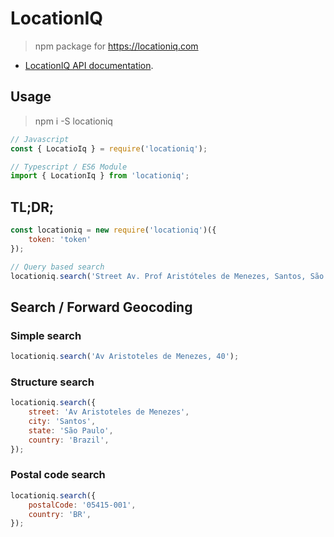 # LocationIQ

> npm package for https://locationiq.com

- [LocationIQ API documentation](https://locationiq.com/docs).

## Usage

> npm i -S locationiq

```javascript
// Javascript
const { LocatioIq } = require('locationiq');

// Typescript / ES6 Module
import { LocationIq } from 'locationiq';
```

## TL;DR;

```javascript
const locationiq = new require('locationiq')({
    token: 'token'
});

// Query based search
locationiq.search('Street Av. Prof Aristóteles de Menezes, Santos, São Paulo, Brasil');
```
## Search / Forward Geocoding

### Simple search

```javascript
locationiq.search('Av Aristoteles de Menezes, 40');
```

### Structure search

```javascript
locationiq.search({
    street: 'Av Aristoteles de Menezes',
    city: 'Santos',
    state: 'São Paulo',
    country: 'Brazil',
});
```

### Postal code search

```javascript
locationiq.search({
    postalCode: '05415-001',
    country: 'BR',
});
```